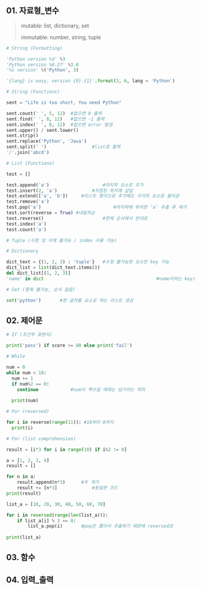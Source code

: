 ## 01. 자료형_변수

>  mutable: list, dictionary, set
>
> immutable: number, string, tuple

```python
# String (Formatting)

'Python version %d' %3
'Python version %0.2f' %3.6
'%s version' %('Python', 3)

'{lang} is easy, version {0}.{1}'.format(3, 6, lang = 'Python')
```

```python
# String (Functions)

sent = "Life is too short, You need Python"

sent.count(' ', 5, 12) 	#없으면 0 출력
sent.find(' ', 8, 12) 	#없으면 -1 출력
sent.index(' ', 8, 12)	#없으면 error 발생
sent.upper() / sent.lower()
sent.strip()
sent.replace('Python', 'Java')
sent.split(' ') 				#list로 출력
'/'.join('abcd')
```

```python
# List (Functions)

test = []

test.append('a')					#마지막 요소로 추가
test.insert(2, 'a')				#지정된 위치에 삽입
test.extend(['a', 'b']) 	#리스트 형식으로 추가해도 각각의 요소로 들어감
test.remove('a')
test.pop('a')							#마지막에 위치한 'a' 추출 후 제거
test.sort(reverse = True) #내림차순
test.reverse()						#현재 순서에서 반대로
test.index('a')
test.count('a')
```

~~~python
# Tuple (수정 및 삭제 불가능 / index 사용 가능)
~~~

```python
# Dictionary

dict_text = {(1, 2, 3) : 'tuple'} 	#수정 불가능한 요소만 key 가능
dict_list = list(dict_text.items())
del dict_list[(1, 2, 3)]
'name' in dict											#name이라는 key로 존재하는지
```

```python
# Set (중복 불가능, 순서 없음)

set('python')		#한 글자를 요소로 하는 리스트 생성
```





## 02. 제어문

```python
# If (조건부 표현식)

print('pass') if score >= 80 else print('fail')
```

```python
# While

num = 0
while num < 10:
  num += 1
  if num%2 == 0:
    continue			#num이 짝수일 때에는 넘기라는 의미
    
  print(num)
```

```python
# For (reversed)

for i in reverse(range(11)): #10부터 0까지
  print(i)
```

```python
# For (list comprehension)

result = [i*3 for i in range(10) if i%2 != 0]
```

```python
a = [1, 2, 3, 4]
result = []

for n in a:
    result.append(n*3)		#두 개가
    result += [n*3] 			#동일한 코드
print(result)
```

```python
list_a = [10, 20, 30, 40, 50, 60, 70]

for i in reversed(range(len(list_a))):
    if list_a[i] % 3 == 0:
        list_a.pop(i)		#pop은 뽑아서 추출하기 때문에 reversed로
        
print(list_a)
```





## 03. 함수





## 04. 입력_출력

